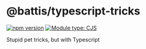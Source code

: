 # @battis/typescript-tricks

[![npm version](https://badge.fury.io/js/@battis%2Ftypescript-tricks.svg)](https://badge.fury.io/js/@battis%2Ftypescript-tricks)
[![Module type: CJS](https://img.shields.io/badge/module%20type-cjs-brightgreen)](https://nodejs.org/api/modules.html#modules-commonjs-modules)

Stupid pet tricks, but with Typescript
